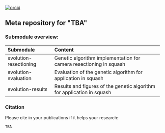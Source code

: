 [![orcid](https://img.shields.io/badge/orcid-0000--0002--4117--2541-informational?style=for-the-badge&logo=orcid)](https://orcid.org/0000-0002-4117-2541)

## Meta repository for "TBA"

### Submodule overview:

| Submodule              | Content                                                                |
| :--------------------- | :--------------------------------------------------------------------- |
| evolution-resectioning | Genetic algorithm implementation for camera resectioning in squash     |
| evolution-evaluation   | Evaluation of the genetic algorithm for application in squash          |
| evolution-results      | Results and figures of the genetic algorithm for application in squash |

### Citation

Please cite in your publications if it helps your research:

    TBA
